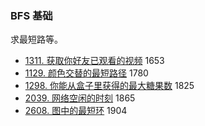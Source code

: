 ### BFS 基础

求最短路等。

* [1311\. 获取你好友已观看的视频](https://leetcode.cn/problems/get-watched-videos-by-your-friends/) 1653
* [1129\. 颜色交替的最短路径](https://leetcode.cn/problems/shortest-path-with-alternating-colors/) 1780
* [1298\. 你能从盒子里获得的最大糖果数](https://leetcode.cn/problems/maximum-candies-you-can-get-from-boxes/) 1825
* [2039\. 网络空闲的时刻](https://leetcode.cn/problems/the-time-when-the-network-becomes-idle/) 1865
* [2608\. 图中的最短环](https://leetcode.cn/problems/shortest-cycle-in-a-graph/) 1904
